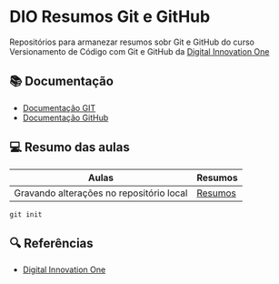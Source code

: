 
# DIO Resumos Git e GitHub

Repositórios para armanezar resumos sobr Git e GitHub do curso Versionamento de Código com Git e GitHub da [Digital Innovation One](https://www.dio.me/)

## 📚 Documentação
- [Documentação GIT](https://git-scm.com/docs/git/pt_BR)
- [Documentação GitHub](https://docs.github.com/pt)

## 💻 Resumo das aulas

| Aulas | Resumos|
|-------|--------|
| Gravando alterações no repositório local|[Resumos]()|

````
git init 
````

## 🔍 Referências
- [Digital Innovation One]()
